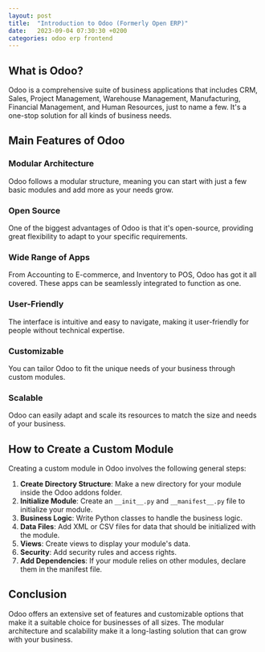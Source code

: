 ```yaml
---
layout: post
title:  "Introduction to Odoo (Formerly Open ERP)"
date:   2023-09-04 07:30:30 +0200
categories: odoo erp frontend
---
```


## What is Odoo?

Odoo is a comprehensive suite of business applications that includes CRM, Sales, Project Management, Warehouse Management, Manufacturing, Financial Management, and Human Resources, just to name a few. It's a one-stop solution for all kinds of business needs.

## Main Features of Odoo

### Modular Architecture
Odoo follows a modular structure, meaning you can start with just a few basic modules and add more as your needs grow.

### Open Source
One of the biggest advantages of Odoo is that it's open-source, providing great flexibility to adapt to your specific requirements.

### Wide Range of Apps
From Accounting to E-commerce, and Inventory to POS, Odoo has got it all covered. These apps can be seamlessly integrated to function as one.

### User-Friendly
The interface is intuitive and easy to navigate, making it user-friendly for people without technical expertise.

### Customizable
You can tailor Odoo to fit the unique needs of your business through custom modules.

### Scalable
Odoo can easily adapt and scale its resources to match the size and needs of your business.

## How to Create a Custom Module

Creating a custom module in Odoo involves the following general steps:

1. **Create Directory Structure**: Make a new directory for your module inside the Odoo addons folder.
2. **Initialize Module**: Create an `__init__.py` and `__manifest__.py` file to initialize your module.
3. **Business Logic**: Write Python classes to handle the business logic.
4. **Data Files**: Add XML or CSV files for data that should be initialized with the module.
5. **Views**: Create views to display your module's data.
6. **Security**: Add security rules and access rights.
7. **Add Dependencies**: If your module relies on other modules, declare them in the manifest file.

## Conclusion

Odoo offers an extensive set of features and customizable options that make it a suitable choice for businesses of all sizes. The modular architecture and scalability make it a long-lasting solution that can grow with your business.
